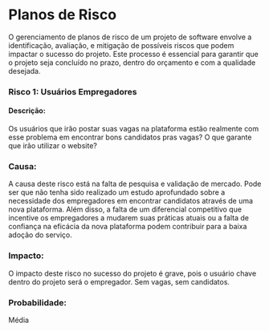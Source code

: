 # Planos de Risco

O gerenciamento de planos de risco de um projeto de software envolve a identificação, avaliação, e mitigação de possíveis riscos que podem impactar o sucesso do projeto. Este processo é essencial para garantir que o projeto seja concluído no prazo, dentro do orçamento e com a qualidade desejada. 

### Risco 1: Usuários Empregadores

#### Descrição:

Os usuários que irão postar suas vagas na plataforma estão realmente com esse problema em encontrar bons candidatos pras vagas? O que garante que irão utilizar o website?

### Causa:

A causa deste risco está na falta de pesquisa e validação de mercado. Pode ser que não tenha sido realizado um estudo aprofundado sobre a necessidade dos empregadores em encontrar candidatos através de uma nova plataforma. Além disso, a falta de um diferencial competitivo que incentive os empregadores a mudarem suas práticas atuais ou a falta de confiança na eficácia da nova plataforma podem contribuir para a baixa adoção do serviço.

### Impacto:

O impacto deste risco no sucesso do projeto é grave, pois o usuário chave dentro do projeto será o empregador. Sem vagas, sem candidatos.

### Probabilidade:

Média